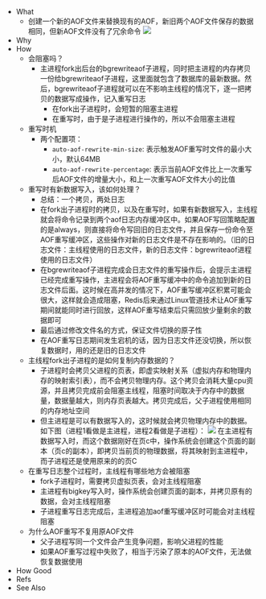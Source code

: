 - What
	- 创建一个新的AOF文件来替换现有的AOF，新旧两个AOF文件保存的数据相同，但新AOF文件没有了冗余命令
	  ![](https://pdai.tech/images/db/redis/redis-x-aof-1.jpg)
- Why
- How
	- 会阻塞吗？
		- 主进程fork出后台的bgrewriteaof子进程，同时把主进程的内存拷贝一份给bgrewriteaof子进程，这里面就包含了数据库的最新数据。然后，bgrewriteaof子进程就可以在不影响主线程的情况下，逐一把拷贝的数据写成操作，记入重写日志
			- 在fork出子进程时，会短暂的阻塞主进程
			- 在重写时，由于是子进程进行操作的，所以不会阻塞主进程
	- 重写时机
		- 两个配置项：
			- `auto-aof-rewrite-min-size`: 表示触发AOF重写时文件的最小大小，默认64MB
			- `auto-aof-rewrite-percentage`: 表示当前AOF文件比上一次重写后AOF文件的增量大小，和上一次重写AOF文件大小的比值
	- 重写时有新数据写入，该如何处理？
		- 总结：一个拷贝，两处日志
		- 在fork出子进程时的拷贝，以及在重写时，如果有新数据写入，主线程就会将命令记录到两个aof日志内存缓冲区中。如果AOF写回策略配置的是always，则直接将命令写回旧的日志文件，并且保存一份命令至AOF重写缓冲区，这些操作对新的日志文件是不存在影响的。（旧的日志文件：主线程使用的日志文件，新的日志文件：bgrewriteaof进程使用的日志文件）
		- 在bgrewriteaof子进程完成会日志文件的重写操作后，会提示主进程已经完成重写操作，主进程会将AOF重写缓冲中的命令追加到新的日志文件后面。这时候在高并发的情况下，AOF重写缓冲区积累可能会很大，这样就会造成阻塞，Redis后来通过Linux管道技术让AOF重写期间就能同时进行回放，这样AOF重写结束后只需回放少量剩余的数据即可
		- 最后通过修改文件名的方式，保证文件切换的原子性
		- 在AOF重写日志期间发生宕机的话，因为日志文件还没切换，所以恢复数据时，用的还是旧的日志文件
	- 主线程fork出子进程的是如何复制内存数据的？
		- 子进程时会拷贝父进程的页表，即虚实映射关系（虚拟内存和物理内存的映射索引表），而不会拷贝物理内存。这个拷贝会消耗大量cpu资源，并且拷贝完成前会阻塞主线程，阻塞时间取决于内存中的数据量，数据量越大，则内存页表越大。拷贝完成后，父子进程使用相同的内存地址空间
		- 但主进程是可以有数据写入的，这时候就会拷贝物理内存中的数据。如下图（进程1看做是主进程，进程2看做是子进程）：
		  ![](https://pdai.tech/images/db/redis/redis-x-aof-3.png)
		  在主进程有数据写入时，而这个数据刚好在页c中，操作系统会创建这个页面的副本（页c的副本），即拷贝当前页的物理数据，将其映射到主进程中，而子进程还是使用原来的的页C
	- 在重写日志整个过程时，主线程有哪些地方会被阻塞
		- fork子进程时，需要拷贝虚拟页表，会对主线程阻塞
		- 主进程有bigkey写入时，操作系统会创建页面的副本，并拷贝原有的数据，会对主线程阻塞
		- 子进程重写日志完成后，主进程追加aof重写缓冲区时可能会对主线程阻塞
	- 为什么AOF重写不复用原AOF文件
		- 父子进程写同一个文件会产生竞争问题，影响父进程的性能
		- 如果AOF重写过程中失败了，相当于污染了原本的AOF文件，无法做恢复数据使用
- How Good
- Refs
- See Also